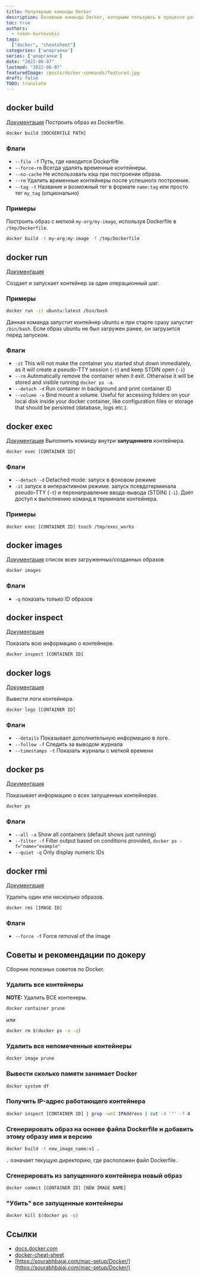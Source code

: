 ```yaml
---
title: Популярные команды Docker
description: Основные команды Docker, которыми пользуюсь в процессе разработки.
toc: true
authors:
  - roman-kurnovskii
tags:
  ["docker", "cheatsheet"]
categories: ['шпаргалки']
series: ['шпаргалки']
date: "2022-06-07"
lastmod: "2022-06-07"
featuredImage: /posts/docker-commands/featured.jpg
draft: false
TODO: translate
---
```


## docker build
[Документация](https://docs.docker.com/engine/reference/commandline/build/)
Построить образ из Dockerfile.

```sh
docker build [DOCKERFILE PATH]
```

### Флаги

- `--file -f` Путь, где находится Dockerfile
- `--force-rm` Всегда удалять временные контейнеры.
- `--no-cache` Не использовать кэш при построении образа.
- `--rm` Удалить временные контейнеры после успешного построения.
- `--tag -t` Название и возможный тег в формате `name:tag` или просто тег `my_tag` (опционально)

### Примеры

Построить образ с меткой `my-org/my-image`, используя Dockerfile в `/tmp/Dockerfile`.

```sh
docker build -t my-org:my-image -f /tmp/Dockerfile
```

## docker run
[Документация](https://docs.docker.com/engine/reference/commandline/run/)

Создает и запускает контейнер за один операционный шаг. 

### Примеры

```sh
docker run -it ubuntu:latest /bin/bash
```
Данная команда запустит контейнер ubuntu и при старте сразу запустит `/bin/bash`. Если  образ ubuntu не был загружен ранее, он загрузится перед запуском.

### Флаги

- `-it` This will not make the container you started shut down immediately, as
it will create a pseudo-TTY session (`-t`) and keep STDIN open (`-i`)
- `--rm` Automatically remove the container when it exit. Otherwise it will be
stored and visible running `docker ps -a`.
- `--detach -d` Run container in background and print container ID
- `--volume -v` Bind mount a volume. Useful for accessing folders on your local
disk inside your docker container, like configuration files or storage that
should be persisted (database, logs etc.).

## docker exec
[Документация](https://docs.docker.com/engine/reference/commandline/exec/)
Выполнить команду внутри **запущенного** контейнера.

```sh
docker exec [CONTAINER ID]
```
### Флаги

- `--detach -d` Detached mode: запуск в фоновом режиме
- `-it` запуск в интерактивном режиме. запуск псевдотерминала pseudo-TTY  (`-t`) и перенаправление ввода-вывода (STDIN) (`-i`). Даёт доступ к выполнению команд в терминале контейнера.

### Примеры

```sh
docker exec [CONTAINER ID] touch /tmp/exec_works
```
## docker images
[Документация](https://docs.docker.com/engine/reference/commandline/images/)
список всех загруженных/созданных образов

```sh
docker images
```

### Флаги

- `-q` показать только ID образов

## docker inspect
[Документация](https://docs.docker.com/engine/reference/commandline/inspect)

Показать всю информацию о контейнере.

```sh
docker inspect [CONTAINER ID]
```

## docker logs
[Документация](https://docs.docker.com/engine/reference/commandline/logs/)

Вывести логи контейнера.

```sh
docker logs [CONTAINER ID]
```

### Флаги

- `--details`  Показывает дополнительную информацию в логе.
- `--follow -f` Следить за выводом журнала
- `--timestamps -t` Показать журналы с меткой времени

## docker ps
[Документация](https://docs.docker.com/engine/reference/commandline/ps/)

Показывает информацию о всех запущенных контейнерах.


```sh
docker ps
```

### Флаги

- `--all -a` Show all containers (default shows just running)
- `--filter -f` Filter output based on conditions provided, `docker ps -f="name="example"`
- `--quiet -q` Only display numeric IDs

## docker rmi
[Документация](https://docs.docker.com/engine/reference/commandline/rmi/)

Удалить один или несколько образов.

```sh
docker rmi [IMAGE ID]
```

### Флаги

- `--force -f` Force removal of the image


## Советы и рекомендации по докеру

Сборник полезных советов по Docker.

### Удалить все контейнеры

**NOTE:** Удалить ВСЕ контенеры.

```sh
docker container prune
```

или

```sh
docker rm $(docker ps -a -q)
```

### Удалить все непомеченные контейнеры

```sh
docker image prune
```

### Вывести сколько памяти занимает Docker

```sh
docker system df
```

### Получить IP-адрес работающего контейнера

```sh
docker inspect [CONTAINER ID] | grep -wm1 IPAddress | cut -d '"' -f 4
```

### Сгенерировать образ на основе файла Dockerfile и добавить этому образу имя и версию
  
```sh
docker build -t new_image_name:v1 .
```

`.` означает текущую директорию, где расположен файл Dockerfile.

### Сгенерировать из запущенного контейнера новый образ
  
```sh
docker commit [CONTAINER ID] [NEW IMAGE NAME]
```

### "Убить" все запущенные контейнеры

```sh
docker kill $(docker ps -q)
```

## Ссылки

- [docs.docker.com](https://docs.docker.com/engine/reference/run/)
- [docker-cheat-sheet](https://github.com/wsargent/docker-cheat-sheet)
- [https://sourabhbajaj.com/mac-setup/Docker/](https://sourabhbajaj.com/mac-setup/Docker/)


